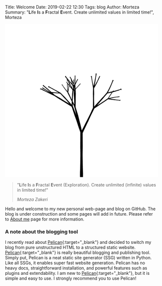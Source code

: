 Title: Welcome
Date: 2019-02-22 12:30
Tags: blog
Author: Morteza
Summary: "**L**ife **I**s a **F**ractal **E**vent. Create unlimited values in limited time!", Morteza




![fractal-life](../static/img/fractal-life.gif)

> "**L**ife **I**s a **F**ractal **E**vent (Exploration). Create unlimited (infinite) values in limited time!"
>
> _Morteza Zakeri_


Hello and welcome to my new personal web-page and blog on GitHub. The blog is under construction and some pages will add in future. Please refer to [About me](../pages/about.md) page for more information. 




### A note about the blogging tool
I recently read about [Pelican](http://docs.getpelican.com){:target="_blank"} and decided to switch my blog from pure unstructured HTML to a structured static website. [Pelican](http://docs.getpelican.com){:target="_blank"} is really beautiful blogging and publishing tool. Simply put, Pelican is a neat static site generator (SSG) written in Python. Like all SSGs, it enables super fast website generation. Pelican has no heavy docs, straightforward installation, and powerful features such as plugins and extendability.
I am new to [Pelican](http://docs.getpelican.com){:target="_blank"}, but it is simple and easy to use. I strongly recommend you to use Pelican! 
 